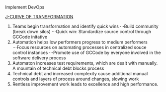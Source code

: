 Implement DevOps 

[J-CURVE OF TRANSFORMATION](https://cloudplatformonline.com/rs/248-TPC-286/images/DORA-State%20of%20DevOps.pdf)

1. Teams begin transformation and identify quick wins
⋅⋅⋅Build community (break down silos)
⋅⋅⋅Quick win: Standardize source control through GCCode initative
2. Automation helps low performers progress to medium performers 
⋅⋅⋅Focus resources on automating processes in centralized souce control instances 
⋅⋅⋅Promote use of GCCode by everyone involved in the software delivery process 
3. Automaton increases test requirements, which are dealt with manually. A mountain of technical debt blocks process 
4. Technical debt and increased complexity cause additional manual controls and layers of process around changes, slowing work
5. Rentless improvement work leads to excellence and high performance. 
